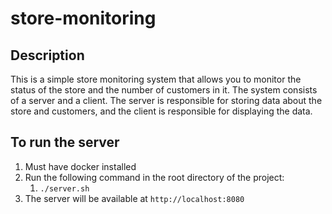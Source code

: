 # store-monitoring

## Description
This is a simple store monitoring system that allows you to monitor the status of the store and the number of customers in it. The system consists of a server and a client. The server is responsible for storing data about the store and customers, and the client is responsible for displaying the data.

## To run the server
1. Must have docker installed
2. Run the following command in the root directory of the project:
   1. `./server.sh`
3. The server will be available at `http://localhost:8080`
